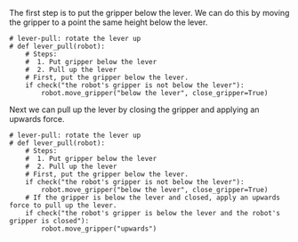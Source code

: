 

The first step is to put the gripper below the lever. We can do this by moving the gripper to a point the same height below the lever.

```
# lever-pull: rotate the lever up
# def lever_pull(robot):
    # Steps:
    #  1. Put gripper below the lever
    #  2. Pull up the lever
    # First, put the gripper below the lever.
    if check("the robot's gripper is not below the lever"):
        robot.move_gripper("below the lever", close_gripper=True)
```

Next we can pull up the lever by closing the gripper and applying an upwards force.

```
# lever-pull: rotate the lever up
# def lever_pull(robot):
    # Steps:
    #  1. Put gripper below the lever
    #  2. Pull up the lever
    # First, put the gripper below the lever.
    if check("the robot's gripper is not below the lever"):
        robot.move_gripper("below the lever", close_gripper=True)
    # If the gripper is below the lever and closed, apply an upwards force to pull up the lever.
    if check("the robot's gripper is below the lever and the robot's gripper is closed"):
        robot.move_gripper("upwards")

```